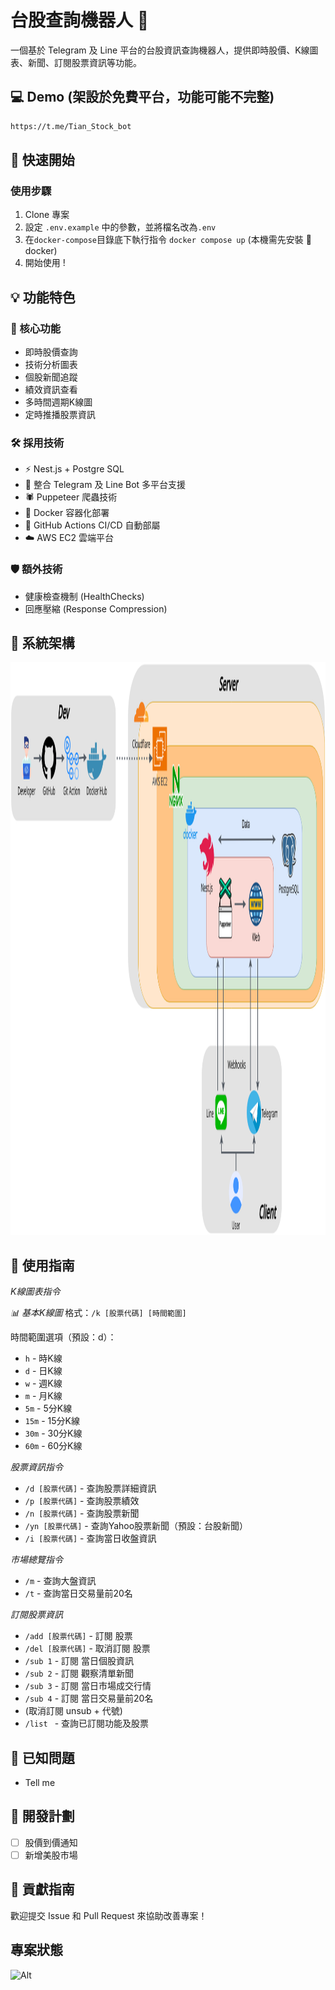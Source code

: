 # 台股查詢機器人 🤖

一個基於 Telegram 及 Line 平台的台股資訊查詢機器人，提供即時股價、K線圖表、新聞、訂閱股票資訊等功能。

## 💻 Demo (架設於免費平台，功能可能不完整)

```cmd
https://t.me/Tian_Stock_bot
```

## 🚀 快速開始

### 使用步驟
1. Clone 專案
2. 設定 `.env.example` 中的參數，並將檔名改為`.env`
3. 在`docker-compose`目錄底下執行指令 `docker compose up` (本機需先安裝 🐳 docker)
4. 開始使用 !

## 💡 功能特色

### 🔑 核心功能
- 即時股價查詢
- 技術分析圖表
- 個股新聞追蹤
- 績效資訊查看
- 多時間週期K線圖
- 定時推播股票資訊

### 🛠️ 採用技術
- ⚡  Nest.js + Postgre SQL
- 🤖 整合 Telegram 及 Line Bot 多平台支援
- 🕷️ Puppeteer 爬蟲技術
- 🐳 Docker 容器化部署
- 🔄 GitHub Actions CI/CD 自動部屬
- ☁️ AWS EC2 雲端平台

### 🛡️ 額外技術
- 健康檢查機制 (HealthChecks)
- 回應壓縮 (Response Compression)

## 🔧 系統架構

<img src="readme/images/stock-bot-diagram.png" alt="系統架構圖" height="916" width="1537">

## 📖 使用指南

  *K線圖表指令*

  *📊 基本K線圖*
  格式：`/k [股票代碼] [時間範圍]`

  時間範圍選項（預設：d）：
  - `h` - 時K線
  - `d` - 日K線 
  - `w` - 週K線
  - `m` - 月K線
  - `5m` - 5分K線
  - `15m` - 15分K線
  - `30m` - 30分K線
  - `60m` - 60分K線

  *股票資訊指令*
  - `/d [股票代碼]` - 查詢股票詳細資訊
  - `/p [股票代碼]` - 查詢股票績效
  - `/n [股票代碼]` - 查詢股票新聞
  - `/yn [股票代碼]` - 查詢Yahoo股票新聞（預設：台股新聞）
  - `/i [股票代碼]` - 查詢當日收盤資訊

  *市場總覽指令*
  - `/m` - 查詢大盤資訊
  - `/t` - 查詢當日交易量前20名

  *訂閱股票資訊*
  - `/add [股票代碼]` - 訂閱 股票
  - `/del [股票代碼]` - 取消訂閱 股票
  - `/sub 1` - 訂閱 當日個股資訊
  - `/sub 2` - 訂閱 觀察清單新聞
  - `/sub 3` - 訂閱 當日市場成交行情
  - `/sub 4` - 訂閱 當日交易量前20名
  -  (取消訂閱 unsub + 代號)
  - `/list ` - 查詢已訂閱功能及股票

## 🚨 已知問題
- Tell me

## 📝 開發計劃
- [ ] 股價到價通知
- [ ] 新增美股市場

## 🤝 貢獻指南
歡迎提交 Issue 和 Pull Request 來協助改善專案！

## 專案狀態
![Alt](https://repobeats.axiom.co/api/embed/97e056d4e43fb413e080273a960ad80145d8abf2.svg "Repobeats analytics image")